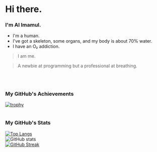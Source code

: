 # Hi there.
### I'm Al Imamul.

- I'm a human.
- I've got a skeleton, some organs, and my body is about 70% water.
- I have an O₂ addiction.

> I am me.
  
> A newbie at programming but a professional at breathing.

<p><br/></p>

#

### My GitHub's Achievements

[![trophy](https://github-profile-trophy.vercel.app/?username=OxygenAddicted&theme=dracula&no-frame=true)](https://github.com/ryo-ma/github-profile-trophy)  

#

### My GitHub's Stats

[![Top Langs](https://github-readme-stats.vercel.app/api/top-langs/?username=OxygenAddicted&langs_count=10&theme=dracula&layout=compact)](https://github.com/anuraghazra/github-readme-stats)  
![GitHub stats](https://github-readme-stats.vercel.app/api?username=OxygenAddicted&show_icons=true&theme=dracula)  
[![GitHub Streak](http://github-readme-streak-stats.herokuapp.com?user=OxygenAddicted&theme=dracula&hide_border=true&date_format=M%20j%5B%2C%20Y%5D)](https://git.io/streak-stats)



